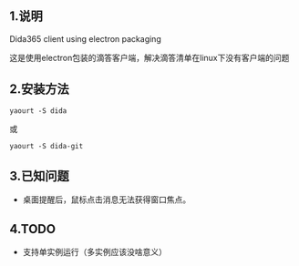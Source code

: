 ## 1.说明

Dida365 client using electron packaging

这是使用electron包装的滴答客户端，解决滴答清单在linux下没有客户端的问题

## 2.安装方法

```shell
yaourt -S dida
```

或
```shell
yaourt -S dida-git
```
## 3.已知问题

- 桌面提醒后，鼠标点击消息无法获得窗口焦点。

## 4.TODO

- 支持单实例运行（多实例应该没啥意义）